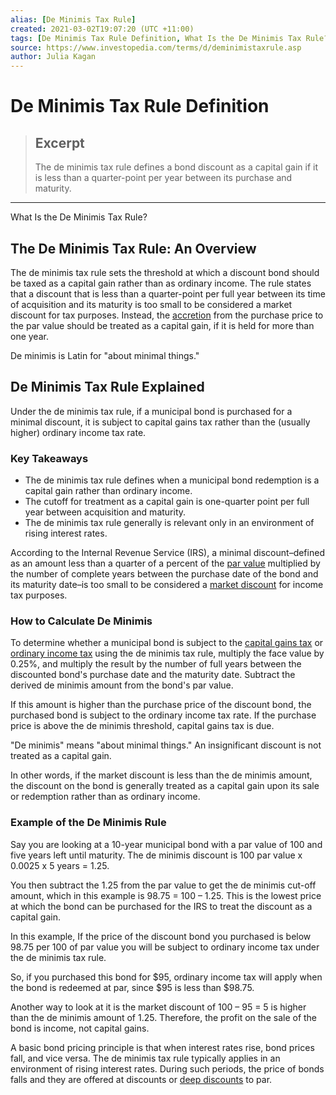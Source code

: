 ```yaml
---
alias: [De Minimis Tax Rule]
created: 2021-03-02T19:07:20 (UTC +11:00)
tags: [De Minimis Tax Rule Definition, What Is the De Minimis Tax Rule?]
source: https://www.investopedia.com/terms/d/deminimistaxrule.asp
author: Julia Kagan
---
```


# De Minimis Tax Rule Definition

> ## Excerpt
> The de minimis tax rule defines a bond discount as a capital gain if it is less than a quarter-point per year between its purchase and maturity.

---

What Is the De Minimis Tax Rule?
## The De Minimis Tax Rule: An Overview

The de minimis tax rule sets the threshold at which a discount bond should be taxed as a capital gain rather than as ordinary income. The rule states that a discount that is less than a quarter-point per full year between its time of acquisition and its maturity is too small to be considered a market discount for tax purposes. Instead, the [accretion](https://www.investopedia.com/terms/a/accretion-of-discount.asp) from the purchase price to the par value should be treated as a capital gain, if it is held for more than one year.

De minimis is Latin for "about minimal things."

## De Minimis Tax Rule Explained

Under the de minimis tax rule, if a municipal bond is purchased for a minimal discount, it is subject to capital gains tax rather than the (usually higher) ordinary income tax rate.

### Key Takeaways

-   The de minimis tax rule defines when a municipal bond redemption is a capital gain rather than ordinary income.
-   The cutoff for treatment as a capital gain is one-quarter point per full year between acquisition and maturity.
-   The de minimis tax rule generally is relevant only in an environment of rising interest rates.

According to the Internal Revenue Service (IRS), a minimal discount–defined as an amount less than a quarter of a percent of the [par value](https://www.investopedia.com/terms/p/parvalue.asp) multiplied by the number of complete years between the purchase date of the bond and its maturity date–is too small to be considered a [market discount](https://www.investopedia.com/terms/m/market-discount.asp) for income tax purposes.

### How to Calculate De Minimis

To determine whether a municipal bond is subject to the [capital gains tax](https://www.investopedia.com/terms/c/capital_gains_tax.asp) or [ordinary income tax](https://www.investopedia.com/terms/i/incometax.asp) using the de minimis tax rule, multiply the face value by 0.25%, and multiply the result by the number of full years between the discounted bond's purchase date and the maturity date. Subtract the derived de minimis amount from the bond's par value.

If this amount is higher than the purchase price of the discount bond, the purchased bond is subject to the ordinary income tax rate. If the purchase price is above the de minimis threshold, capital gains tax is due.

"De minimis" means "about minimal things." An insignificant discount is not treated as a capital gain.

In other words, if the market discount is less than the de minimis amount, the discount on the bond is generally treated as a capital gain upon its sale or redemption rather than as ordinary income.

### Example of the De Minimis Rule

Say you are looking at a 10-year municipal bond with a par value of 100 and five years left until maturity. The de minimis discount is 100 par value x 0.0025 x 5 years = 1.25.

You then subtract the 1.25 from the par value to get the de minimis cut-off amount, which in this example is 98.75 = 100 – 1.25. This is the lowest price at which the bond can be purchased for the IRS to treat the discount as a capital gain.

In this example, If the price of the discount bond you purchased is below 98.75 per 100 of par value you will be subject to ordinary income tax under the de minimis tax rule.

So, if you purchased this bond for $95, ordinary income tax will apply when the bond is redeemed at par, since $95 is less than $98.75.

Another way to look at it is the market discount of 100 – 95 = 5 is higher than the de minimis amount of 1.25. Therefore, the profit on the sale of the bond is income, not capital gains.

A basic bond pricing principle is that when interest rates rise, bond prices fall, and vice versa. The de minimis tax rule typically applies in an environment of rising interest rates. During such periods, the price of bonds falls and they are offered at discounts or [deep discounts](https://www.investopedia.com/terms/d/deepdiscountbond.asp) to par.

